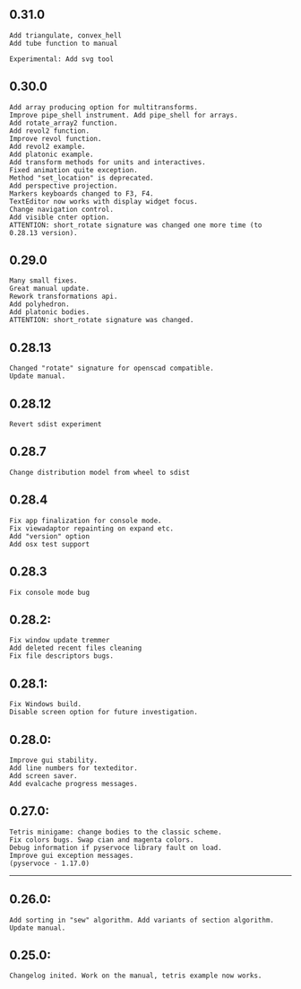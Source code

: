 ## 0.31.0
	Add triangulate, convex_hell
	Add tube function to manual

	Experimental: Add svg tool

## 0.30.0
	Add array producing option for multitransforms.
	Improve pipe_shell instrument. Add pipe_shell for arrays.
	Add rotate_array2 function.
	Add revol2 function.
	Improve revol function.
	Add revol2 example.
	Add platonic example.
	Add transform methods for units and interactives. 
	Fixed animation quite exception.
	Method "set_location" is deprecated.
	Add perspective projection.
	Markers keyboards changed to F3, F4.
	TextEditor now works with display widget focus.
	Change navigation control.
	Add visible cnter option.
	ATTENTION: short_rotate signature was changed one more time (to 0.28.13 version).

## 0.29.0
	Many small fixes.
	Great manual update.
	Rework transformations api.
	Add polyhedron.	
	Add platonic bodies.
	ATTENTION: short_rotate signature was changed.

## 0.28.13
	Changed "rotate" signature for openscad compatible.
	Update manual.

## 0.28.12
	Revert sdist experiment

## 0.28.7
	Change distribution model from wheel to sdist

## 0.28.4
	Fix app finalization for console mode.
	Fix viewadaptor repainting on expand etc.
	Add "version" option
	Add osx test support 

## 0.28.3
	Fix console mode bug

## 0.28.2:
	Fix window update tremmer
	Add deleted recent files cleaning
	Fix file descriptors bugs.

## 0.28.1:
	Fix Windows build.
	Disable screen option for future investigation.

## 0.28.0:
	Improve gui stability.
	Add line numbers for texteditor.
	Add screen saver.
	Add evalcache progress messages. 

## 0.27.0:
	Tetris minigame: change bodies to the classic scheme. 
	Fix colors bugs. Swap cian and magenta colors.
	Debug information if pyservoce library fault on load.
	Improve gui exception messages.
	(pyservoce - 1.17.0)

-------------------------------------------------------------------
## 0.26.0: 
	Add sorting in "sew" algorithm. Add variants of section algorithm. Update manual. 

## 0.25.0: 
	Changelog inited. Work on the manual, tetris example now works. 

